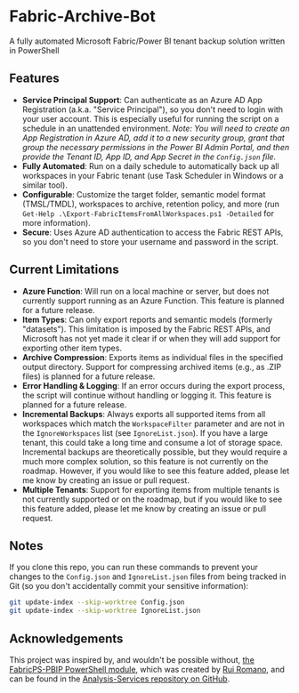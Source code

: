 # Fabric-Archive-Bot
A fully automated Microsoft Fabric/Power BI tenant backup solution written in PowerShell

## Features
- **Service Principal Support**: Can authenticate as an Azure AD App Registration (a.k.a. "Service Principal"), so you don't need to login with your user account. This is especially useful for running the script on a schedule in an unattended environment. *Note: You will need to create an App Registration in Azure AD, add it to a new security group, grant that group the necessary permissions in the Power BI Admin Portal, and then provide the Tenant ID, App ID, and App Secret in the `Config.json` file.*
- **Fully Automated**: Run on a daily schedule to automatically back up all workspaces in your Fabric tenant (use Task Scheduler in Windows or a similar tool).
- **Configurable**: Customize the target folder, semantic model format (TMSL/TMDL), workspaces to archive, retention policy, and more (run `Get-Help .\Export-FabricItemsFromAllWorkspaces.ps1 -Detailed` for more information).
- **Secure**: Uses Azure AD authentication to access the Fabric REST APIs, so you don't need to store your username and password in the script.

## Current Limitations
- **Azure Function**: Will run on a local machine or server, but does not currently support running as an Azure Function. This feature is planned for a future release.
- **Item Types**: Can only export reports and semantic models (formerly "datasets"). This limitation is imposed by the Fabric REST APIs, and Microsoft has not yet made it clear if or when they will add support for exporting other item types.
- **Archive Compression**: Exports items as individual files in the specified output directory. Support for compressing archived items (e.g., as .ZIP files) is planned for a future release.
- **Error Handling & Logging**: If an error occurs during the export process, the script will continue without handling or logging it. This feature is planned for a future release.
- **Incremental Backups**: Always exports all supported items from all workspaces which match the `WorkspaceFilter` parameter and are not in the `IgnoreWorkspaces` list (see `IgnoreList.json`). If you have a large tenant, this could take a long time and consume a lot of storage space. Incremental backups are theoretically possible, but they would require a much more complex solution, so this feature is not currently on the roadmap. However, if you would like to see this feature added, please let me know by creating an issue or pull request.
- **Multiple Tenants**: Support for exporting items from multiple tenants is not currently supported or on the roadmap, but if you would like to see this feature added, please let me know by creating an issue or pull request.

## Notes
If you clone this repo, you can run these commands to prevent your changes to the `Config.json` and `IgnoreList.json` files from being tracked in Git (so you don't accidentally commit your sensitive information):
```bash
git update-index --skip-worktree Config.json
git update-index --skip-worktree IgnoreList.json
```

## Acknowledgements
This project was inspired by, and wouldn't be possible without, [the FabricPS-PBIP PowerShell module](https://github.com/microsoft/Analysis-Services/tree/master/pbidevmode/fabricps-pbip/FabricPS-PBIP.psm1), which was created by [Rui Romano](https://github.com/ruiromano), and can be found in the [Analysis-Services repository on GitHub](https://github.com/microsoft/Analysis-Services).
